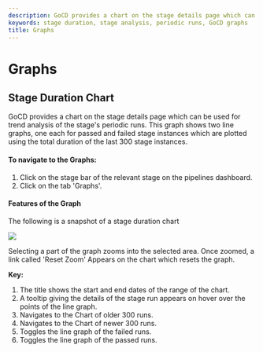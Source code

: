 ```yaml
---
description: GoCD provides a chart on the stage details page which can be used for trend analysis of the stage's periodic runs.
keywords: stage duration, stage analysis, periodic runs, GoCD graphs
title: Graphs
---
```


# Graphs

## Stage Duration Chart

GoCD provides a chart on the stage details page which can be used for trend analysis of the stage's periodic runs. This graph shows two line graphs, one each for passed and failed stage instances which are plotted using the total duration of the last 300 stage instances.

#### To navigate to the Graphs:

1.  Click on the stage bar of the relevant stage on the pipelines dashboard.
2.  Click on the tab 'Graphs'.

#### Features of the Graph

The following is a snapshot of a stage duration chart

![](../images/stage_duration_graph.png)

Selecting a part of the graph zooms into the selected area. Once zoomed, a link called 'Reset Zoom' Appears on the chart which resets the graph.

**Key:**

1.  The title shows the start and end dates of the range of the chart.
2.  A tooltip giving the details of the stage run appears on hover over the points of the line graph.
3.  Navigates to the Chart of older 300 runs.
4.  Navigates to the Chart of newer 300 runs.
5.  Toggles the line graph of the failed runs.
6.  Toggles the line graph of the passed runs.
